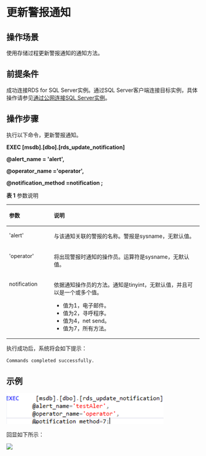 # 更新警报通知<a name="rds_09_0017"></a>

## 操作场景<a name="section20369111037"></a>

使用存储过程更新警报通知的通知方法。

## 前提条件<a name="section16509132213315"></a>

成功连接RDS for SQL Server实例。通过SQL Server客户端连接目标实例，具体操作请参见[通过公网连接SQL Server实例](https://support.huaweicloud.com/qs-rds/rds_03_0007.html)。

## 操作步骤<a name="section1315874410318"></a>

执行以下命令，更新警报通知。

**EXEC \[msdb\].\[dbo\].\[rds\_update\_notification\]**

**@alert\_name = 'alert',**

**@operator\_name ='operator',**

**@notification\_method =notification ;**

**表 1**  参数说明

<a name="table1424415179420"></a>
<table><thead align="left"><tr id="row924519172419"><th class="cellrowborder" valign="top" width="23.18%" id="mcps1.2.3.1.1"><p id="p42453173419"><a name="p42453173419"></a><a name="p42453173419"></a>参数</p>
</th>
<th class="cellrowborder" valign="top" width="76.82%" id="mcps1.2.3.1.2"><p id="p2024513175411"><a name="p2024513175411"></a><a name="p2024513175411"></a>说明</p>
</th>
</tr>
</thead>
<tbody><tr id="row4245117949"><td class="cellrowborder" valign="top" width="23.18%" headers="mcps1.2.3.1.1 "><p id="p524510171245"><a name="p524510171245"></a><a name="p524510171245"></a>'alert'</p>
</td>
<td class="cellrowborder" valign="top" width="76.82%" headers="mcps1.2.3.1.2 "><p id="p1024581719419"><a name="p1024581719419"></a><a name="p1024581719419"></a>与该通知关联的警报的名称。警报是sysname，无默认值。</p>
</td>
</tr>
<tr id="row18245161719419"><td class="cellrowborder" valign="top" width="23.18%" headers="mcps1.2.3.1.1 "><p id="p4245191717413"><a name="p4245191717413"></a><a name="p4245191717413"></a>'operator'</p>
</td>
<td class="cellrowborder" valign="top" width="76.82%" headers="mcps1.2.3.1.2 "><p id="p2245817449"><a name="p2245817449"></a><a name="p2245817449"></a>将出现警报时通知的操作员。运算符是sysname，无默认值。</p>
</td>
</tr>
<tr id="row12245201710411"><td class="cellrowborder" valign="top" width="23.18%" headers="mcps1.2.3.1.1 "><p id="p7245217448"><a name="p7245217448"></a><a name="p7245217448"></a>notification</p>
</td>
<td class="cellrowborder" valign="top" width="76.82%" headers="mcps1.2.3.1.2 "><p id="p224514172413"><a name="p224514172413"></a><a name="p224514172413"></a>依据通知操作员的方法。通知是tinyint，无默认值，并且可以是一个或多个值。</p>
<a name="ul92951739143113"></a><a name="ul92951739143113"></a><ul id="ul92951739143113"><li>值为1，电子邮件。</li><li>值为2，寻呼程序。</li><li>值为4，net send。</li><li>值为7，所有方法。</li></ul>
</td>
</tr>
</tbody>
</table>

执行成功后，系统将会如下提示：

```
Commands completed successfully.
```

## 示例<a name="section18139131712812"></a>

![](figures/更新警报通知.png)

回显如下所示：

![](figures/执行结果-59.png)

